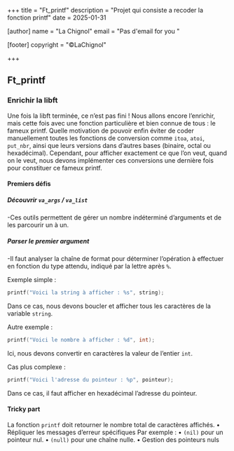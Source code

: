 +++
title = "Ft_printf"
description = "Projet qui consiste a recoder la fonction printf"
date = 2025-01-31

[author]
name = "La Chignol"
email = "Pas d'email for you "

[footer]
copyright = "©LaChignol"

+++

## Ft_printf

### Enrichir la libft
Une fois la libft terminée, ce n’est pas fini ! Nous allons encore l’enrichir, mais cette fois avec une fonction particulière et bien connue de tous : le fameux printf. 
Quelle motivation de pouvoir enfin éviter de coder manuellement toutes les fonctions de conversion comme `itoa`, `atoi`, `put_nbr`, ainsi que leurs versions dans d’autres bases (binaire, octal ou hexadécimal). 
Cependant, pour afficher exactement ce que l’on veut, quand on le veut, nous devons implémenter ces conversions une dernière fois pour constituer ce fameux printf.

#### Premiers défis

##### Découvrir `va_args` / `va_list`
-Ces outils permettent de gérer un nombre indéterminé d’arguments et de les parcourir un à un.
##### Parser le premier argument
-Il faut analyser la chaîne de format pour déterminer l’opération à effectuer en fonction du type attendu, indiqué par la lettre après `%`.

Exemple simple :
```c
printf("Voici la string à afficher : %s", string);
```
Dans ce cas, nous devons boucler et afficher tous les caractères de la variable `string`.

Autre exemple :
```c
printf("Voici le nombre à afficher : %d", int);
```
Ici, nous devons convertir en caractères la valeur de l’entier `int`.

Cas plus complexe :
```c
printf("Voici l'adresse du pointeur : %p", pointeur);
```
Dans ce cas, il faut afficher en hexadécimal l’adresse du pointeur.

#### Tricky part

La fonction `printf` doit retourner le nombre total de caractères affichés.
	•	Répliquer les messages d’erreur spécifiques
Par exemple :
	•	`(nil)` pour un pointeur nul.
	•	`(null)` pour une chaîne nulle.
	•	Gestion des pointeurs nuls